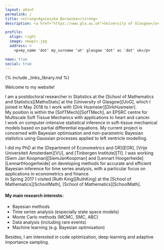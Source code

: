 ```yaml
---
layout: about
permalink: /
title: <strong>Agnieszka Borowska</strong>
description: <a href="https://www.gla.ac.uk">University of Glasgow</a> and <a href="http://softmech.org">SofTMech</a>

profile:
  align: right
  image: newpic.jpg
  address: >
    <p>my_name 'dot' my_surname 'at' glasgow 'dot' ac 'dot' uk</p>

news: true
social: true
---
```

{% include _links_library.md %}

Welcome to my website!

I am a postdoctoral researcher in Statistics at the [School of Mathematics and Statistics][MathsStats] at the [University of Glasgow][UoG], which I joined in May 2018 to I work with [Dirk Husmeier][DirkHusmeier].  
My position is within the [SofTMech][SofTMech], an EPSRC centre for Multiscale Soft Tissue Mechanics with applications to heart and cancer.  
I work on computer-intensive statistical inference in soft-tissue mechanical models based on partial differential equations. My current project is concerned with Bayesian optimisation and non-parametric Bayesian statistics using Gaussian processes applied to left ventricle modelling.

I did my PhD at the [Department of Econometrics and OR][EOR], [Vrije Universiteit Amsterdam][VU], and [Tinbergen Institute][TI]. I was working [Siem Jan Koopman][SiemJanKoopman] and [Lennart Hoogerheide][LennartHoogerheide] on developing methods for accurate and efficient Bayesian inference for time series analysis, with a particular focus on applications in econometrics and finance.  
In Spring 2017 I visited [Ruth King][RuthKing] at the [School of Mathematics][SchoolMath], [School of Mathematics][SchoolMath]. 

#### My main research interests:

* Bayesian methods
* Time series analysis (especially state space models)
* Monte Carlo methods (MCMC, SMC, ABC)
* Data analysis (including rare events)
* Machine learning (e.g. Bayesian optimisation)

Besides, I am interested in code optimization, deep learning and adaptive importance sampling.